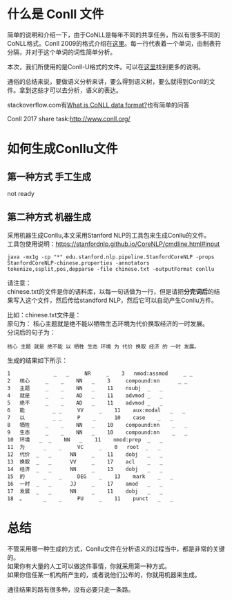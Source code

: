 # 什么是 Conll 文件
简单的说明和介绍一下，由于CoNLL是每年不同的共享任务，所以有很多不同的CoNLL格式。Conll 2009的格式介绍在[这里](http://ufal.mff.cuni.cz/conll2009-st/task-description.html)。每一行代表着一个单词，由制表符分隔，并对于这个单词的词性简单分析。</br>

本次，我们所使用的是Conll-U格式的文件。可以在[这里](http://universaldependencies.github.io/docs/format.html)找到更多的说明。</br>

通俗的总结来说，要做语义分析来讲，要么得到语义树，要么就得到Conll的文件。拿到这些才可以去分析，语义的表达。</br>

stackoverflow.com有[What is CoNLL data format?](https://stackoverflow.com/questions/27416164/what-is-conll-data-format)也有简单的问答</br>

Conll 2017 share task:http://www.conll.org/

# 如何生成Conllu文件
## 第一种方式 手工生成
not ready

## 第二种方式 机器生成
采用机器生成Conllu,本文采用Stanford NLP的工具包来生成Conllu的文件。</br>
工具包使用说明：https://stanfordnlp.github.io/CoreNLP/cmdline.html#input

```
java -mx1g -cp "*" edu.stanford.nlp.pipeline.StanfordCoreNLP -props StanfordCoreNLP-chinese.properties -annotators tokenize,ssplit,pos,depparse -file chinese.txt -outputFormat conllu
```
请注意：</br>
chinese.txt的文件是你的语料库，以每一句话做为一行，但是请把**分完词后**的结果写入这个文件，然后传给standford NLP，然后它可以自动产生Conllu方件。</br>

比如：chinese.txt文件是：</br>
原句为： 核心主题就是绝不能以牺牲生态环境为代价换取经济的一时发展。</br>
分词后的句子为：</br>
```
核心 主题 就是 绝不能 以 牺牲 生态 环境 为 代价 换取 经济 的 一时 发展。
```
生成的结果如下所示：</br>
```
1	﻿	        _	_	  NR	 _	  3	  nmod:assmod	  _	_
2	核心	   _	_	 NN	  _	   3	 compound:nn	  _	_
3	主题	   _	_	 NN	  _	   11	 nsubj	_	_
4	就是	   _	_	 AD	  _	   11	 advmod	_	_
5	绝不	   _	_	 AD	  _	   11	 advmod	_	_
6	能	      _	_	  VV	 _	  11	aux:modal	_	_
7	以	      _	_	  P	   _	  10	case	_	_
8	牺牲	   _	_	 NN	  _	   10	 compound:nn	_	_
9	生态	   _	_	 NN	  _	   10	 compound:nn	_	_
10	环境	 _	_	 NN	  _	   11	 nmod:prep	_	_
11	为	   _	_	  VC	 _	  0	  root	_	_
12	代价	_	_	   NN	  _	   11	 dobj	_	_
13	换取	_	_	   VV	  _	   17	 acl	_	_
14	经济	_	_	   NN	  _	   13	 dobj	_	_
15	的	   _	_	  DEG	 _	  13	mark	_	_
16	一时	_	_	   JJ	  _	   17	 amod	_	_
17	发展	_	_	   NN	  _	   11	 dobj	_	_
18	。	   _	_	  PU	 _	  11	punct	_	_

```

# 总结
不管采用哪一种生成的方式，Conllu文件在分析语义的过程当中，都是非常的关键的。</br>
如果你有大量的人工可以做这件事情，你就采用第一种方式。</br>
如果你信任某一机构所产生的，或者说他们公布的，你就用机器来生成。</br>

通往结果的路有很多种，没有必要只走一条路。
